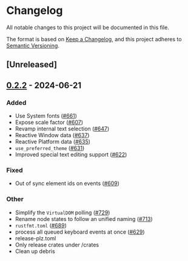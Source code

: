 # Changelog
All notable changes to this project will be documented in this file.

The format is based on [Keep a Changelog](https://keepachangelog.com/en/1.0.0/),
and this project adheres to [Semantic Versioning](https://semver.org/spec/v2.0.0.html).

## [Unreleased]

## [0.2.2](https://github.com/marc2332/freya/compare/freya-testing-v0.2.1...freya-testing-v0.2.2) - 2024-06-21

### Added
- Use System fonts ([#661](https://github.com/marc2332/freya/pull/661))
- Expose scale factor ([#607](https://github.com/marc2332/freya/pull/607))
- Revamp internal text selection ([#647](https://github.com/marc2332/freya/pull/647))
- Reactive Window data ([#637](https://github.com/marc2332/freya/pull/637))
- Reactive Platform data ([#635](https://github.com/marc2332/freya/pull/635))
- `use_preferred_theme` ([#631](https://github.com/marc2332/freya/pull/631))
- Improved special text editing support ([#622](https://github.com/marc2332/freya/pull/622))

### Fixed
- Out of sync element ids on events ([#609](https://github.com/marc2332/freya/pull/609))

### Other
- Simplify the `VirtualDOM` polling ([#729](https://github.com/marc2332/freya/pull/729))
- Rename node states to follow an unified naming ([#713](https://github.com/marc2332/freya/pull/713))
- `rustfmt.toml` ([#689](https://github.com/marc2332/freya/pull/689))
- process all queued keyboard events at once ([#629](https://github.com/marc2332/freya/pull/629))
- release-plz.toml
- Only release crates under /crates
- Clean up debris
